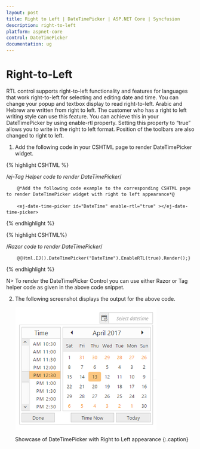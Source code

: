```yaml
---
layout: post
title: Right to Left | DateTimePicker | ASP.NET Core | Syncfusion
description: right-to-left
platform: aspnet-core
control: DateTimePicker
documentation: ug
---
```


# Right-to-Left

RTL control supports right-to-left functionality and features for languages that work right-to-left for selecting and editing date and time. You can change your popup and textbox display to read right-to-left. Arabic and Hebrew are written from right to left. The customer who has a right to left writing style can use this feature. You can achieve this in your DateTimePicker by using enable-rtl property. Setting this property to “true” allows you to write in the right to left format. Position of the toolbars are also changed to right to left.

1. Add the following code in your CSHTML page to render DateTimePicker widget.

{% highlight CSHTML %}

/*ej-Tag Helper code to render DateTimePicker*/
   
        @*Add the following code example to the corresponding CSHTML page to render DateTimePicker widget with right to left appearance*@

        <ej-date-time-picker id="DateTime" enable-rtl="true" ></ej-date-time-picker>

{% endhighlight %}

{% highlight CSHTML%}

/*Razor code to render DateTimePicker*/

        @{Html.EJ().DateTimePicker("DateTime").EnableRTL(true).Render();}

{% endhighlight %}

N> To render the DateTimePicker Control you can use either Razor or Tag helper code as given in the above code snippet.

   
  



2. The following screenshot displays the output for the above code.

   ![](Right-to-Left_images/Right-to-Left_img1.png)

   Showcase of DateTimePicker with Right to Left appearance
   {:.caption}





